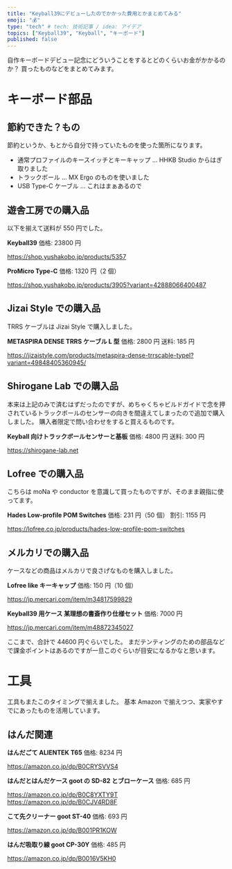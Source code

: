 ```yaml
---
title: "Keyball39にデビューしたのでかかった費用とかまとめてみる"
emoji: "💰"
type: "tech" # tech: 技術記事 / idea: アイデア
topics: ["Keyball39", "Keyball", "キーボード"]
published: false
---
```


自作キーボードデビュー記念にどういうことをするとどのくらいお金がかかるのか？
買ったものなどをまとめてみます。

# キーボード部品

## 節約できた？もの

節約というか、もとから自分で持っていたものを使った箇所になります。

- 通常プロファイルのキースイッチとキーキャップ ... HHKB Studio からはぎ取りました
- トラックボール ... MX Ergo のものを使いました
- USB Type-C ケーブル ... これはまぁあるので

## 遊舎工房での購入品

以下を揃えて送料が 550 円でした。

**Keyball39**
価格: 23800 円

https://shop.yushakobo.jp/products/5357

**ProMicro Type-C**
価格: 1320 円（2 個）

https://shop.yushakobo.jp/products/3905?variant=42888066400487

## Jizai Style での購入品

TRRS ケーブルは Jizai Style で購入しました。

**METASPIRA DENSE TRRS ケーブル L 型**
価格: 2800 円
送料: 185 円

https://jizaistyle.com/products/metaspira-dense-trrscable-typel?variant=49848405360945/

## Shirogane Lab での購入品

本来は上記のみで済むはずだったのですが、めちゃくちゃビルドガイドで念を押されているトラックボールのセンサーの向きを間違えてしまったので追加で購入しました。
購入者限定で問い合わせをすると買えるものです。

**Keyball 向けトラックボールセンサーと基板**
価格: 4800 円
送料: 300 円

https://shirogane-lab.net

## Lofree での購入品

こちらは moNa や conductor を意識して買ったものですが、そのまま親指に使ってます。

**Hades Low-profile POM Switches**
価格: 231 円（50 個）
割引: 1155 円

https://lofree.co.jp/products/hades-low-profile-pom-switches

## メルカリでの購入品

ケースなどの商品はメルカリで良さげなものを購入しました。

**Lofree like キーキャップ**
価格: 150 円（10 個）

https://jp.mercari.com/item/m34817599829

**Keyball39 用ケース 某理想の書斎作り仕様セット**
価格: 7000 円

https://jp.mercari.com/item/m48872345027

ここまで、合計で 44600 円ぐらいでした。
まだテンティングのための部品などで課金ポイントはあるのですが一旦このぐらいが目安になるかなと思います。

# 工具

工具もまたこのタイミングで揃えました。
基本 Amazon で揃えつつ、実家やすでにあったものを活用しています。

## はんだ関連

**はんだごて ALIENTEK T65**
価格: 8234 円

https://amazon.co.jp/dp/B0CRYSVVS4

**はんだとはんだケース goot の SD-82 とブローケース**
価格: 685 円

https://amazon.co.jp/dp/B0C8YXTY9T
https://amazon.co.jp/dp/B0CJV4RD8F

**こて先クリーナー goot ST-40**
価格: 693 円

https://amazon.co.jp/dp/B001PR1KOW

**はんだ吸取り線 goot CP-30Y**
価格: 485 円

https://amazon.co.jp/dp/B0016V5KH0
